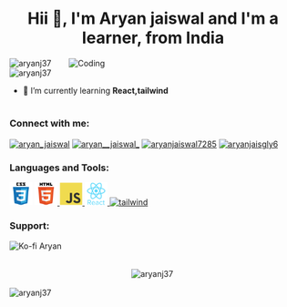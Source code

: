 <h1 align="center">Hii 👋, I'm Aryan jaiswal and I'm a learner, from India</h1>
<!-- <h3 align="center">A passionate Developer from India</h3> -->
<p><img align="left" src="https://github-readme-stats.vercel.app/api/top-langs?username=aryanj37&show_icons=true&locale=en&layout=compact" alt="aryanj37" /></p>


<img align="right" alt="Coding" width="400" src="https://cdni.iconscout.com/illustration/premium/thumb/coding-study-4024615-3328754.png">

<p align="left"> <img src="https://komarev.com/ghpvc/?username=aryanj37&label=Profile%20views&color=0e75b6&style=flat" alt="aryanj37" /> </p>

- 🌱 I’m currently learning **React,tailwind**
<h1>    </h1>

<h3 align="left">Connect with me:</h3>
<p align="left">
<a href="https://linkedin.com/in/aryan_jaiswal" target="blank"><img align="center" src="https://raw.githubusercontent.com/rahuldkjain/github-profile-readme-generator/master/src/images/icons/Social/linked-in-alt.svg" alt="aryan_jaiswal" height="30" width="40" /></a>
<a href="https://instagram.com/aryan__jaiswal_" target="blank"><img align="center" src="https://raw.githubusercontent.com/rahuldkjain/github-profile-readme-generator/master/src/images/icons/Social/instagram.svg" alt="aryan__jaiswal_" height="30" width="40" /></a>
<a href="https://www.leetcode.com/aryanjaiswal7285" target="blank"><img align="center" src="https://raw.githubusercontent.com/rahuldkjain/github-profile-readme-generator/master/src/images/icons/Social/leet-code.svg" alt="aryanjaiswal7285" height="30" width="40" /></a>
<a href="https://auth.geeksforgeeks.org/user/aryanjaisgly6" target="blank"><img align="center" src="https://raw.githubusercontent.com/rahuldkjain/github-profile-readme-generator/master/src/images/icons/Social/geeks-for-geeks.svg" alt="aryanjaisgly6" height="30" width="40" /></a>
</p>
<!--  <img src="https://www.vectorlogo.zone/logos/git-scm/git-scm-icon.svg" alt="git" width="40" height="40"/> -->

<h3 align="left">Languages and Tools:</h3>
<p align="left"> <a href="https://www.w3schools.com/css/" target="_blank" rel="noreferrer">  </a> <a href="https://git-scm.com/" target="_blank" rel="noreferrer"> </a> <img src="https://raw.githubusercontent.com/devicons/devicon/master/icons/css3/css3-original-wordmark.svg" alt="css3" width="40" height="40"/> <a href="https://www.w3.org/html/" target="_blank" rel="noreferrer"> <img src="https://raw.githubusercontent.com/devicons/devicon/master/icons/html5/html5-original-wordmark.svg" alt="html5" width="40" height="40"/> </a> <a href="https://developer.mozilla.org/en-US/docs/Web/JavaScript" target="_blank" rel="noreferrer"> <img src="https://raw.githubusercontent.com/devicons/devicon/master/icons/javascript/javascript-original.svg" alt="javascript" width="40" height="40"/> </a> <a href="https://reactjs.org/" target="_blank" rel="noreferrer"> <img src="https://raw.githubusercontent.com/devicons/devicon/master/icons/react/react-original-wordmark.svg" alt="react" width="40" height="40"/> </a> <a href="https://tailwindcss.com/" target="_blank" rel="noreferrer"> <img src="https://www.vectorlogo.zone/logos/tailwindcss/tailwindcss-icon.svg" alt="tailwind" width="40" height="40"/> </a> </p>

<h3 align="left">Support:</h3>
<p><a href="https://ko-fi.com/Ko-fi Aryan"> <img align="left" src="https://cdn.ko-fi.com/cdn/kofi3.png?v=3" height="50" width="210" alt="Ko-fi Aryan" /></a></p><br><br>


<p>&nbsp;<img align="center" src="https://github-readme-stats.vercel.app/api?username=aryanj37&show_icons=true&locale=en" alt="aryanj37" /></p>

<p><img align="center" src="https://github-readme-streak-stats.herokuapp.com/?user=aryanj37&" alt="aryanj37" /></p>


